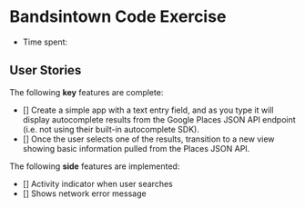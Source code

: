 # Bandsintown Code Exercise

- Time spent: 

## User Stories

The following **key** features are complete:

- [] Create a simple app with a text entry field, and as you type it will display autocomplete results from the Google Places JSON API endpoint (i.e. not using their built-in autocomplete SDK).
- [] Once the user selects one of the results, transition to a new view showing basic information pulled from the Places JSON API.

The following **side** features are implemented:
- [] Activity indicator when user searches
- [] Shows network error message